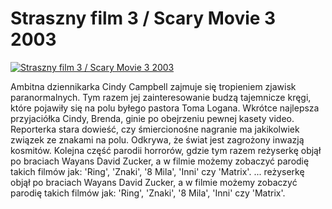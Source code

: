 Straszny film 3 / Scary Movie 3 2003 
=============
[![Straszny film 3 / Scary Movie 3 2003 ](http://vidos.pl/images/player.gif)](http://vidos.pl/straszny-film-3-scary-movie-3-2003)

 Ambitna dziennikarka Cindy Campbell zajmuje się tropieniem zjawisk paranormalnych. Tym razem jej zainteresowanie budzą tajemnicze kręgi, które pojawiły się na polu byłego pastora Toma Logana. Wkrótce najlepsza przyjaciółka Cindy, Brenda, ginie po obejrzeniu pewnej kasety video. Reporterka stara dowieść, czy śmiercionośne nagranie ma jakikolwiek związek ze znakami na polu. Odkrywa, że świat jest zagrożony inwazją kosmitów. Kolejna część parodii horrorów, gdzie tym razem reżyserkę objął po braciach Wayans David Zucker, a w filmie możemy zobaczyć parodię takich filmów jak: 'Ring', 'Znaki', '8 Mila', 'Inni' czy 'Matrix'.  ... reżyserkę objął po braciach Wayans David Zucker, a w filmie możemy zobaczyć parodię takich filmów jak: 'Ring', 'Znaki', '8 Mila', 'Inni' czy 'Matrix'.
